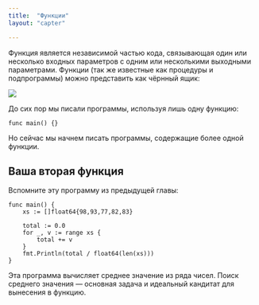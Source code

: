 ```yaml
---
title:  "Функции"
layout: "capter"

---
```


Функция является независимой частью кода, связывающая один или несколько входных параметров с одним или несколькими выходными параметрами. Функции (так же известные как процедуры и подпрограммы) можно представить как чёрнный ящик:

![](/img/chapter-07/01.png)

До сих пор мы писали программы, используя лишь одну функцию:

    func main() {}

Но сейчас мы начнем писать программы, содержащие более одной функции.

## Ваша вторая функция

Вспомните эту программу из предыдущей главы:

    func main() {
        xs := []float64{98,93,77,82,83}
        
        total := 0.0
        for _, v := range xs {
            total += v
        }
        fmt.Println(total / float64(len(xs)))
    }

Эта программа вычисляет среднее значение из ряда чисел. Поиск среднего значения — основная задача и идеальный кандитат для вынесения в функцию.

